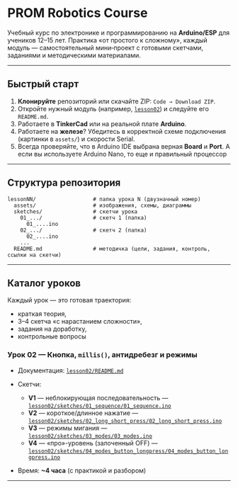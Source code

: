 # PROM Robotics Course

Учебный курс по электронике и программированию на **Arduino/ESP** для учеников 12–15 лет. Практика «от простого к сложному», каждый модуль — самостоятельный мини‑проект с готовыми скетчами, заданиями и методическими материалами.

---

## Быстрый старт

1. **Клонируйте** репозиторий или скачайте ZIP: `Code → Download ZIP`.
2. Откройте нужный модуль (например, [`lesson02`](lesson02/)) и следуйте его `README.md`.
3. Работаете в **TinkerCad** или на реальной плате **Arduino**.
4. Работаете на **железе**? Убедитесь в корректной схеме подключения (картинки в `assets/`) и скорости Serial.
5. Всегда проверяйте, что в Arduino IDE выбрана верная **Board** и **Port**. А если вы используете Arduino Nano, то еще и правильный процессор

---

## Структура репозитория

```
lessonNN/                  # папка урока N (двузначный номер)
  assets/                  # изображения, схемы, диаграммы
  sketches/                # скетчи урока
    01_.../                # скетч 1 (папка)
      01_....ino
    02_.../                # скетч 2 (папка)
      02_....ino
    ...
  README.md                # методичка (цели, задания, контроль, ссылки на скетчи)
```

---

## Каталог уроков

Каждый урок — это готовая траектория:

* краткая теория,
* 3–4 скетча «с нарастанием сложности»,
* задания на доработку,
* контрольные вопросы




### Урок 02 — Кнопка, `millis()`, антидребезг и режимы

* Документация: [`lesson02/README.md`](lesson02/README.md)
* Скетчи:

  * **V1** — неблокирующая последовательность — [`lesson02/sketches/01_sequence/01_sequence.ino`](lesson02/sketches/01_sequence/01_sequence.ino)
  * **V2** — короткое/длинное нажатие — [`lesson02/sketches/02_long_short_press/02_long_short_press.ino`](lesson02/sketches/02_long_short_press/02_long_short_press.ino)
  * **V3** — режимы мигания — [`lesson02/sketches/03_modes/03_modes.ino`](lesson02/sketches/03_modes/03_modes.ino)
  * **V4** — «про»-уровень (залоченный OFF) — [`lesson02/sketches/04_modes_button_longpress/04_modes_button_longpress.ino`](lesson02/sketches/04_modes_button_longpress/04_modes_button_longpress.ino)
* Время: **\~4 часа** (с практикой и разбором)




---
